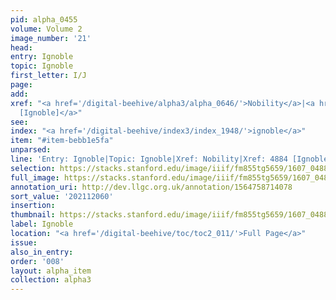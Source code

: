 ```yaml
---
pid: alpha_0455
volume: Volume 2
image_number: '21'
head:
entry: Ignoble
topic: Ignoble
first_letter: I/J
page:
add:
xref: "<a href='/digital-beehive/alpha3/alpha_0646/'>Nobility</a>|<a href='/digital-beehive/num11/num_3579/'>4884
  [Ignoble]</a>"
see:
index: "<a href='/digital-beehive/index3/index_1948/'>ignoble</a>"
item: "#item-bebb1e5fa"
unparsed:
line: 'Entry: Ignoble|Topic: Ignoble|Xref: Nobility|Xref: 4884 [Ignoble]|Index: ignoble|#item-bebb1e5fa'
selection: https://stacks.stanford.edu/image/iiif/fm855tg5659/1607_0488/324,2060,3035,514/full/0/default.jpg
full_image: https://stacks.stanford.edu/image/iiif/fm855tg5659/1607_0488/full/full/0/default.jpg
annotation_uri: http://dev.llgc.org.uk/annotation/1564758714078
sort_value: '202112060'
insertion:
thumbnail: https://stacks.stanford.edu/image/iiif/fm855tg5659/1607_0488/324,2060,600,180/250,/0/default.jpg
label: Ignoble
location: "<a href='/digital-beehive/toc/toc2_011/'>Full Page</a>"
issue:
also_in_entry:
order: '008'
layout: alpha_item
collection: alpha3
---
```


